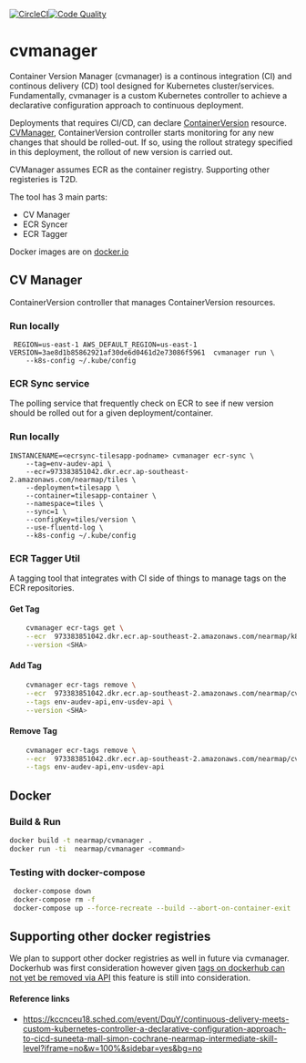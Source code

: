 [![CircleCI](https://circleci.com/gh/nearmap/cvmanager.svg?style=svg&circle-token=93af09aa5fc11f748443e0e9ff4b79bb47b80bc7)](https://circleci.com/gh/nearmap/cvmanager)[![Code Quality](https://goreportcard.au-api.nearmap.com/badge/github.com/nearmap/cvmanager)](https://goreportcard.au-api.nearmapdev.com/report/github.com/nearmap/cvmanager)

# cvmanager
Container Version Manager (cvmanager) is a continous integration (CI) and continous delivery (CD) tool designed for Kubernetes cluster/services. Fundamentally, cvmanager is a custom Kubernetes controller to achieve a declarative configuration approach to continuous deployment. 

Deployments that requires CI/CD, can declare [ContainerVersion](k8s/cv-crd.yaml) resource. [CVManager](k8s/Backend.yaml), ContainerVersion controller starts monitoring for any new changes that should be rolled-out. If so, using the rollout strategy specified in this deployment, the rollout of new version is carried out.

CVManager assumes ECR as the container registry. Supporting other registeries is T2D.

The tool has 3 main parts:
- CV Manager
- ECR Syncer
- ECR Tagger

Docker images are on [docker.io](https://hub.docker.com/r/nearmap/cvmanager/)

## CV Manager
ContainerVersion controller that manages ContainerVersion resources.

### Run locally
```
 REGION=us-east-1 AWS_DEFAULT_REGION=us-east-1 VERSION=3ae8d1b85862921af30de6d0461d2e73086f5961  cvmanager run \
    --k8s-config ~/.kube/config 
```

### ECR Sync service
The polling service that frequently check on ECR to see if new version should be rolled out for a given deployment/container.

### Run locally
```
INSTANCENAME=<ecrsync-tilesapp-podname> cvmanager ecr-sync \
    --tag=env-audev-api \
    --ecr=973383851042.dkr.ecr.ap-southeast-2.amazonaws.com/nearmap/tiles \
    --deployment=tilesapp \
    --container=tilesapp-container \
    --namespace=tiles \
    --sync=1 \
    --configKey=tiles/version \
    --use-fluentd-log \
    --k8s-config ~/.kube/config
```


### ECR Tagger Util
A tagging tool that integrates with CI side of things to manage tags on the ECR repositories.

#### Get Tag
```sh
    cvmanager ecr-tags get \
    --ecr  973383851042.dkr.ecr.ap-southeast-2.amazonaws.com/nearmap/k8s-controller  \
    --version <SHA>
```

#### Add Tag
```sh
    cvmanager ecr-tags remove \
    --ecr  973383851042.dkr.ecr.ap-southeast-2.amazonaws.com/nearmap/cvmanager  \
    --tags env-audev-api,env-usdev-api \
    --version <SHA>
```

#### Remove Tag
```sh
    cvmanager ecr-tags remove \
    --ecr  973383851042.dkr.ecr.ap-southeast-2.amazonaws.com/nearmap/cvmanager  \
    --tags env-audev-api,env-usdev-api
```


## Docker 

### Build & Run
```sh
docker build -t nearmap/cvmanager .
docker run -ti  nearmap/cvmanager <command>
```

### Testing with docker-compose
```sh
 docker-compose down
 docker-compose rm -f
 docker-compose up --force-recreate --build --abort-on-container-exit
```


## Supporting other docker registries
We plan to support other docker registries as well in future via cvmanager. Dockerhub was first consideration however given [tags on dockerhub can not yet be removed via API](https://github.com/docker/hub-feedback/issues/68) this feature is still into consideration. 


#### Reference links
- https://kccnceu18.sched.com/event/DquY/continuous-delivery-meets-custom-kubernetes-controller-a-declarative-configuration-approach-to-cicd-suneeta-mall-simon-cochrane-nearmap-intermediate-skill-level?iframe=no&w=100%&sidebar=yes&bg=no
